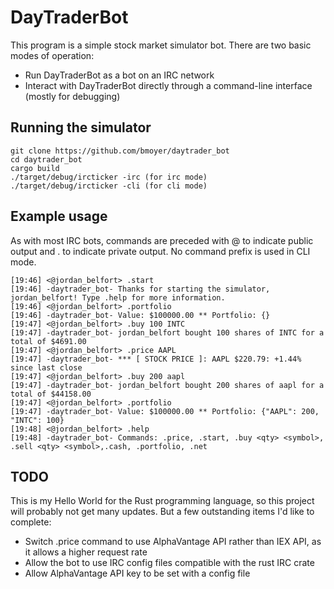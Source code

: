 # DayTraderBot
This program is a simple stock market simulator bot. There are two basic modes of operation:
- Run DayTraderBot as a bot on an IRC network
- Interact with DayTraderBot directly through a command-line interface (mostly for debugging)

## Running the simulator
```
git clone https://github.com/bmoyer/daytrader_bot
cd daytrader_bot
cargo build
./target/debug/ircticker -irc (for irc mode)
./target/debug/ircticker -cli (for cli mode)
```

## Example usage
As with most IRC bots, commands are preceded with @ to indicate public output and . to indicate private output. No command prefix is used in CLI mode.
```
[19:46] <@jordan_belfort> .start
[19:46] -daytrader_bot- Thanks for starting the simulator, jordan_belfort! Type .help for more information.
[19:46] <@jordan_belfort> .portfolio
[19:46] -daytrader_bot- Value: $100000.00 ** Portfolio: {}
[19:47] <@jordan_belfort> .buy 100 INTC
[19:47] -daytrader_bot- jordan_belfort bought 100 shares of INTC for a total of $4691.00
[19:47] <@jordan_belfort> .price AAPL
[19:47] -daytrader_bot- *** [ STOCK PRICE ]: AAPL $220.79: +1.44% since last close
[19:47] <@jordan_belfort> .buy 200 aapl
[19:47] -daytrader_bot- jordan_belfort bought 200 shares of aapl for a total of $44158.00
[19:47] <@jordan_belfort> .portfolio
[19:47] -daytrader_bot- Value: $100000.00 ** Portfolio: {"AAPL": 200, "INTC": 100}
[19:48] <@jordan_belfort> .help
[19:48] -daytrader_bot- Commands: .price, .start, .buy <qty> <symbol>, .sell <qty> <symbol>,.cash, .portfolio, .net
```

## TODO ##
This is my Hello World for the Rust programming language, so this project will probably not get many updates. But a few outstanding items I'd like to complete:

- Switch .price command to use AlphaVantage API rather than IEX API, as it allows a higher request rate
- Allow the bot to use IRC config files compatible with the rust IRC crate
- Allow AlphaVantage API key to be set with a config file
